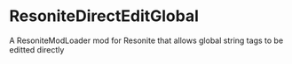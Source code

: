 # ResoniteDirectEditGlobal
A ResoniteModLoader mod for Resonite that allows global string tags to be editted directly

